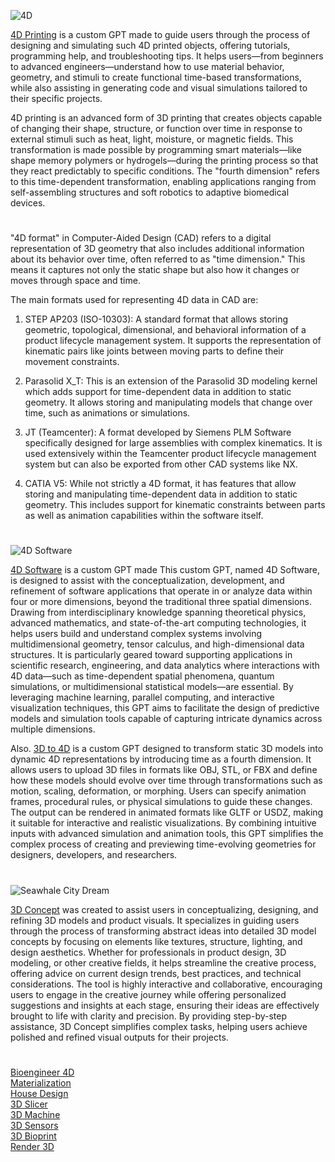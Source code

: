 ![4D](https://github.com/user-attachments/assets/df57a63f-d5b8-4955-acb4-8111a45c91df)

[4D Printing](https://chatgpt.com/g/g-5WHJLDb5U-4d-printing) is a custom GPT made to guide users through the process of designing and simulating such 4D printed objects, offering tutorials, programming help, and troubleshooting tips. It helps users—from beginners to advanced engineers—understand how to use material behavior, geometry, and stimuli to create functional time-based transformations, while also assisting in generating code and visual simulations tailored to their specific projects.

4D printing is an advanced form of 3D printing that creates objects capable of changing their shape, structure, or function over time in response to external stimuli such as heat, light, moisture, or magnetic fields. This transformation is made possible by programming smart materials—like shape memory polymers or hydrogels—during the printing process so that they react predictably to specific conditions. The "fourth dimension" refers to this time-dependent transformation, enabling applications ranging from self-assembling structures and soft robotics to adaptive biomedical devices.

#

"4D format" in Computer-Aided Design (CAD) refers to a digital representation of 3D geometry that also includes additional information about its behavior over time, often referred to as "time dimension." This means it captures not only the static shape but also how it changes or moves through space and time.

The main formats used for representing 4D data in CAD are:

1. STEP AP203 (ISO-10303): A standard format that allows storing geometric, topological, dimensional, and behavioral information of a product lifecycle management system. It supports the representation of kinematic pairs like joints between moving parts to define their movement constraints.

2. Parasolid X_T: This is an extension of the Parasolid 3D modeling kernel which adds support for time-dependent data in addition to static geometry. It allows storing and manipulating models that change over time, such as animations or simulations.

3. JT (Teamcenter): A format developed by Siemens PLM Software specifically designed for large assemblies with complex kinematics. It is used extensively within the Teamcenter product lifecycle management system but can also be exported from other CAD systems like NX.

4. CATIA V5: While not strictly a 4D format, it has features that allow storing and manipulating time-dependent data in addition to static geometry. This includes support for kinematic constraints between parts as well as animation capabilities within the software itself.

#

![4D Software](https://github.com/user-attachments/assets/cccdbb7d-f489-4cd7-86ef-f1debca4d4c8)

[4D Software](https://chatgpt.com/g/g-68600f0c2fc88191845ec4733f76a5d8-4d-software) is a custom GPT made This custom GPT, named 4D Software, is designed to assist with the conceptualization, development, and refinement of software applications that operate in or analyze data within four or more dimensions, beyond the traditional three spatial dimensions. Drawing from interdisciplinary knowledge spanning theoretical physics, advanced mathematics, and state-of-the-art computing technologies, it helps users build and understand complex systems involving multidimensional geometry, tensor calculus, and high-dimensional data structures. It is particularly geared toward supporting applications in scientific research, engineering, and data analytics where interactions with 4D data—such as time-dependent spatial phenomena, quantum simulations, or multidimensional statistical models—are essential. By leveraging machine learning, parallel computing, and interactive visualization techniques, this GPT aims to facilitate the design of predictive models and simulation tools capable of capturing intricate dynamics across multiple dimensions.

Also. [3D to 4D](https://chatgpt.com/g/g-6780e2acd4c481919d8e8c26a4ef22ed-3d-to-4d) is a custom GPT designed to transform static 3D models into dynamic 4D representations by introducing time as a fourth dimension. It allows users to upload 3D files in formats like OBJ, STL, or FBX and define how these models should evolve over time through transformations such as motion, scaling, deformation, or morphing. Users can specify animation frames, procedural rules, or physical simulations to guide these changes. The output can be rendered in animated formats like GLTF or USDZ, making it suitable for interactive and realistic visualizations. By combining intuitive inputs with advanced simulation and animation tools, this GPT simplifies the complex process of creating and previewing time-evolving geometries for designers, developers, and researchers.

#

![Seawhale City Dream](https://github.com/user-attachments/assets/58a768d8-488a-427f-9ce5-ce7b722a501b)

[3D Concept](https://chatgpt.com/g/g-JAsawu1Lv-3d-concept) was created to assist users in conceptualizing, designing, and refining 3D models and product visuals. It specializes in guiding users through the process of transforming abstract ideas into detailed 3D model concepts by focusing on elements like textures, structure, lighting, and design aesthetics. Whether for professionals in product design, 3D modeling, or other creative fields, it helps streamline the creative process, offering advice on current design trends, best practices, and technical considerations. The tool is highly interactive and collaborative, encouraging users to engage in the creative journey while offering personalized suggestions and insights at each stage, ensuring their ideas are effectively brought to life with clarity and precision. By providing step-by-step assistance, 3D Concept simplifies complex tasks, helping users achieve polished and refined visual outputs for their projects.

#

[Bioengineer 4D](https://chatgpt.com/g/g-685f2499a5d88191a0a5e3a4a56dab6d-bioengineer-4d)
<br>
[Materialization](https://chatgpt.com/g/g-67622c518e78819191d8b16665d48071-materialization)
<br>
[House Design](https://github.com/sourceduty/House_Design)
<br>
[3D Slicer](https://chatgpt.com/g/g-674a19c2c1c88191a1d9b5d01c4fec92-3d-slicer)
<br>
[3D Machine](https://chatgpt.com/g/g-67900a9c99b8819196b1b090f042b4d1-3d-machine)
<br>
[3D Sensors](https://chatgpt.com/g/g-677d63de74b08191bf71d6cbd8869b3d-3d-sensors)
<br>
[3D Bioprint](https://chatgpt.com/g/g-67a42bf3e044819186abb55440e92820-3d-bioprint)
<br>
[Render 3D](https://chatgpt.com/g/g-6866b04b3cd081918d48553a973430ff-render-3d)
